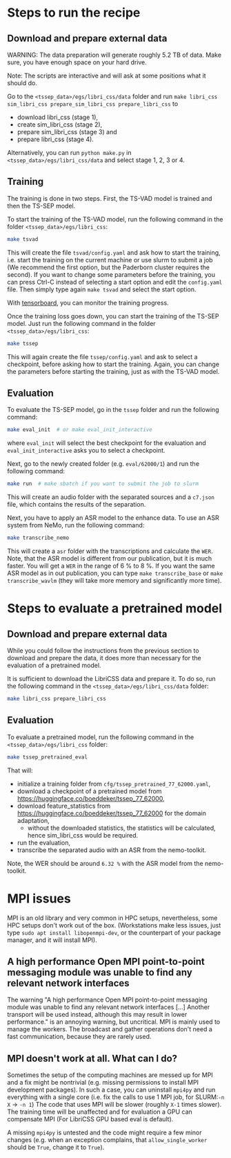 # Steps to run the recipe

## Download and prepare external data

WARNING: The data preparation will generate roughly 5.2 TB of data.
Make sure, you have enough space on your hard drive.

Note: The scripts are interactive and will ask at some positions what it should
      do.

Go to the `<tssep_data>/egs/libri_css/data` folder and run
`make libri_css sim_libri_css prepare_sim_libri_css prepare_libri_css` to 
 - download libri_css (stage 1),
 - create sim_libri_css (stage 2),
 - prepare sim_libri_css (stage 3) and 
 - prepare libri_css (stage 4).

Alternatively, you can run `python make.py` in `<tssep_data>/egs/libri_css/data` and select stage 1, 2, 3 or 4.

## Training

The training is done in two steps. First, the TS-VAD model is trained and then
the TS-SEP model.

To start the training of the TS-VAD model, run the following command in the folder `<tssep_data>/egs/libri_css`:
```bash
make tsvad
```
This will create the file `tsvad/config.yaml` and ask how to start the
training, i.e. start the training on the current machine or use slurm to submit
a job (We recommend the first option, but the Paderborn cluster requires the
second).
If you want to change some parameters before the training, you can press Ctrl-C
instead of selecting a start option and edit the `config.yaml` file. Then 
simply type again `make tsvad` and select the start option.

With [tensorboard](https://www.tensorflow.org/tensorboard), you can monitor the training progress.

Once the training loss goes down, you can start the training of the TS-SEP
model. Just run the following command in the folder `<tssep_data>/egs/libri_css`:
```bash
make tssep
```
This will again create the file `tssep/config.yaml` and ask to select a
checkpoint, before asking how to start the training. Again, you can change the
parameters before starting the training, just as with the TS-VAD model.

## Evaluation

To evaluate the TS-SEP model, go in the `tssep` folder and run the following
command:
```bash
make eval_init  # or make eval_init_interactive
```
where `eval_init` will select the best checkpoint for the evaluation and
`eval_init_interactive` asks you to select a checkpoint.

Next, go to the newly created folder (e.g. `eval/62000/1`) and run the
following command:
```bash
make run  # make sbatch if you want to submit the job to slurm
```

This will create an audio folder with the separated sources and a `c7.json`
file, which contains the results of the separation.

Next, you have to apply an ASR model to the enhance data.
To use an ASR system from NeMo, run the following command:
```bash
make transcribe_nemo
```
This will create a `asr` folder with the transcriptions and calculate the 
`WER`. Note, that the ASR model is different from our publication, but it
is much faster. You will get a `WER` in the range of 6 % to 8 %.
If you want the same ASR model as in out publication, you can type
`make transcribe_base` or `make transcribe_wavlm` (they will take more
memory and significantly more time). 

# Steps to evaluate a pretrained model

## Download and prepare external data

While you could follow the instructions from the previous section to download
and prepare the data, it does more than necessary for the evaluation of a
pretrained model.

It is sufficient to download the LibriCSS data and prepare it. To do so, run
the following command in the `<tssep_data>/egs/libri_css/data` folder:
```bash
make libri_css prepare_libri_css
```

## Evaluation

To evaluate a pretrained model, run the following command in the `<tssep_data>/egs/libri_css` folder:
```bash
make tssep_pretrained_eval
```
That will:
 - initialize a training folder from `cfg/tssep_pretrained_77_62000.yaml`,
 - download a checkpoint of a pretrained model from https://huggingface.co/boeddeker/tssep_77_62000,
 - download feature_statistics from https://huggingface.co/boeddeker/tssep_77_62000 for the domain adaptation,
   - without the downloaded statistics, the statistics will be calculated,
     hence sim_libri_css would be required.
 - run the evaluation,
 - transcribe the separated audio with an ASR from the nemo-toolkit.

Note, the WER should be around `6.32 %` with the ASR model from the nemo-toolkit.

# MPI issues

MPI is an old library and very common in HPC setups, nevertheless, some HPC setups don't work out of the box.
(Workstations make less issues, just type `sudo apt install libopenmpi-dev`, or the counterpart of your package manager, 
and it will install MPI).

## A high performance Open MPI point-to-point messaging module was unable to find any relevant network interfaces

The warning "A high performance Open MPI point-to-point messaging module was unable to find any relevant network interfaces
[...] Another transport will be used instead, although this may result in lower performance."
is an annoying warning, but uncritical. MPI is mainly used to manage the workers.
The broadcast and gather operations don't need a fast communication, because they are rarely used.

## MPI doesn't work at all. What can I do?

Sometimes the setup of the computing machines are messed up for MPI and a fix might be nontrivial
(e.g. missing permissions to install MPI development packages).
In such a case, you can uninstall `mpi4py` and run everything with a single core (i.e. fix the calls to use 1 MPI job, for SLURM:`-n X` -> `-n 1`)
The code that uses MPI will be slower (roughly `X-1` times slower).
The training time will be unaffected and for evaluation a GPU can compensate MPI (For LibriCSS GPU based eval is default).

A missing `mpi4py` is untested and the code might require a few minor changes 
(e.g. when an exception complains, that `allow_single_worker` should be `True`, change it to `True`).
